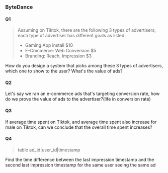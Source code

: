 ### ByteDance
#### Q1 
>Assuming on Tiktok, there are the following 3 types of advertisers, each type of advertiser has different goals as listed:
>- Gaming:App install $10
>- E-Commerce: Web Conversion $5
>- Branding: Reach, Impression $3

How do you design a system that picks among these 3 types of advertisers, which one to show to the user?
What's the value of ads?

#### Q2

Let's say we ran an e-commerce ads that's targeting conversion rate, how do we prove the value of ads to the advertiser?(life in conversion rate)

#### Q3

If average time spent on Tiktok, and average time spent also increase for male on Tiktok, can we conclude that the overall time spent increases?

#### Q4
>table ad_id|user_id|timestamp

Find the time difference between the last impression timestamp and the second last impression timestamp for the same user seeing the same ad
